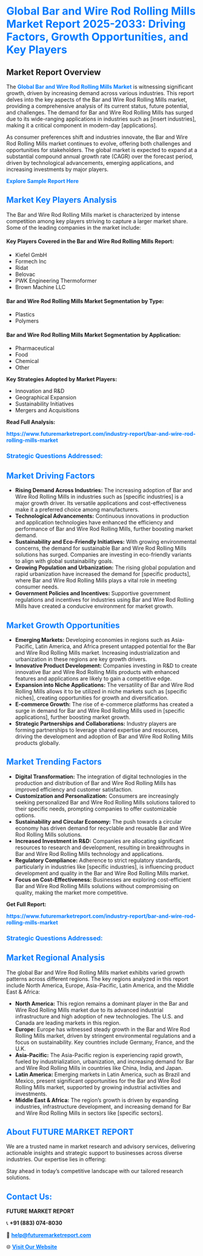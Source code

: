 <h1 style="color: #007BFF;">Global Bar and Wire Rod Rolling Mills Market Report 2025-2033: Driving Factors, Growth Opportunities, and Key Players</h1>

<section id="overview">
<h2>Market Report Overview</h2>
<p>The <a href="https://www.futuremarketreport.com/industry-report/bar-and-wire-rod-rolling-mills-market" style="color: #007BFF; text-decoration: none;"><strong>Global Bar and Wire Rod Rolling Mills Market</strong></a> is witnessing significant growth, driven by increasing demand across various industries. This report delves into the key aspects of the Bar and Wire Rod Rolling Mills market, providing a comprehensive analysis of its current status, future potential, and challenges. The demand for Bar and Wire Rod Rolling Mills has surged due to its wide-ranging applications in industries such as [insert industries], making it a critical component in modern-day [applications].</p>
<p>As consumer preferences shift and industries innovate, the Bar and Wire Rod Rolling Mills market continues to evolve, offering both challenges and opportunities for stakeholders. The global market is expected to expand at a substantial compound annual growth rate (CAGR) over the forecast period, driven by technological advancements, emerging applications, and increasing investments by major players.</p>
</section>

<section id="overview">
<p><a href="https://www.futuremarketreport.com/request-sample/reportId=33680" style="color: #007BFF; text-decoration: none;"><strong>Explore Sample Report Here</strong></a></p>
</section>

<section id="key-players">
<h2 style="color: #007BFF;">Market Key Players Analysis</h2>
<p>The Bar and Wire Rod Rolling Mills market is characterized by intense competition among key players striving to capture a larger market share. Some of the leading companies in the market include:</p>
<h4>Key Players Covered in the Bar and Wire Rod Rolling Mills Report:</h4>
<ul><li>Kiefel GmbH</li><li>Formech Inc</li><li>Ridat</li><li>Belovac</li><li>PWK Engineering Thermoformer</li><li>Brown Machine LLC</li></ul>
<h4>Bar and Wire Rod Rolling Mills Market Segmentation by Type:</h4>
<ul><li>Plastics</li><li>Polymers</li></ul>

<h4>Bar and Wire Rod Rolling Mills Market Segmentation by Application:</h4>
<ul><li>Pharmaceutical</li><li>Food</li><li>Chemical</li><li>Other</li></ul>
<p><strong>Key Strategies Adopted by Market Players:</strong></p>
<ul>
<li>Innovation and R&D</li>
<li>Geographical Expansion</li>
<li>Sustainability Initiatives</li>
<li>Mergers and Acquisitions</li>
</ul>
</section>

<section>
<p><strong>Read Full Analysis: </strong></p><a href="https://www.futuremarketreport.com/industry-report/bar-and-wire-rod-rolling-mills-market" style="color: #007BFF; text-decoration: none;"><strong>https://www.futuremarketreport.com/industry-report/bar-and-wire-rod-rolling-mills-market</strong></a>
<h3 style="color: #007BFF;">Strategic Questions Addressed:</h3>
</section>

<section id="driving-factors">
<h2 style="color: #007BFF;">Market Driving Factors</h2>
<ul>
<li><strong>Rising Demand Across Industries:</strong> The increasing adoption of Bar and Wire Rod Rolling Mills in industries such as [specific industries] is a major growth driver. Its versatile applications and cost-effectiveness make it a preferred choice among manufacturers.</li>
<li><strong>Technological Advancements:</strong> Continuous innovations in production and application technologies have enhanced the efficiency and performance of Bar and Wire Rod Rolling Mills, further boosting market demand.</li>
<li><strong>Sustainability and Eco-Friendly Initiatives:</strong> With growing environmental concerns, the demand for sustainable Bar and Wire Rod Rolling Mills solutions has surged. Companies are investing in eco-friendly variants to align with global sustainability goals.</li>
<li><strong>Growing Population and Urbanization:</strong> The rising global population and rapid urbanization have increased the demand for [specific products], where Bar and Wire Rod Rolling Mills plays a vital role in meeting consumer needs.</li>
<li><strong>Government Policies and Incentives:</strong> Supportive government regulations and incentives for industries using Bar and Wire Rod Rolling Mills have created a conducive environment for market growth.</li>
</ul>
</section>

<section id="growth-opportunities">
<h2 style="color: #007BFF;">Market Growth Opportunities</h2>
<ul>
<li><strong>Emerging Markets:</strong> Developing economies in regions such as Asia-Pacific, Latin America, and Africa present untapped potential for the Bar and Wire Rod Rolling Mills market. Increasing industrialization and urbanization in these regions are key growth drivers.</li>
<li><strong>Innovative Product Development:</strong> Companies investing in R&D to create innovative Bar and Wire Rod Rolling Mills products with enhanced features and applications are likely to gain a competitive edge.</li>
<li><strong>Expansion into Niche Applications:</strong> The versatility of Bar and Wire Rod Rolling Mills allows it to be utilized in niche markets such as [specific niches], creating opportunities for growth and diversification.</li>
<li><strong>E-commerce Growth:</strong> The rise of e-commerce platforms has created a surge in demand for Bar and Wire Rod Rolling Mills used in [specific applications], further boosting market growth.</li>
<li><strong>Strategic Partnerships and Collaborations:</strong> Industry players are forming partnerships to leverage shared expertise and resources, driving the development and adoption of Bar and Wire Rod Rolling Mills products globally.</li>
</ul>
</section>

<section id="trending-factors">
<h2 style="color: #007BFF;">Market Trending Factors</h2>
<ul>
<li><strong>Digital Transformation:</strong> The integration of digital technologies in the production and distribution of Bar and Wire Rod Rolling Mills has improved efficiency and customer satisfaction.</li>
<li><strong>Customization and Personalization:</strong> Consumers are increasingly seeking personalized Bar and Wire Rod Rolling Mills solutions tailored to their specific needs, prompting companies to offer customizable options.</li>
<li><strong>Sustainability and Circular Economy:</strong> The push towards a circular economy has driven demand for recyclable and reusable Bar and Wire Rod Rolling Mills solutions.</li>
<li><strong>Increased Investment in R&D:</strong> Companies are allocating significant resources to research and development, resulting in breakthroughs in Bar and Wire Rod Rolling Mills technology and applications.</li>
<li><strong>Regulatory Compliance:</strong> Adherence to strict regulatory standards, particularly in industries like [specific industries], is influencing product development and quality in the Bar and Wire Rod Rolling Mills market.</li>
<li><strong>Focus on Cost-Effectiveness:</strong> Businesses are exploring cost-efficient Bar and Wire Rod Rolling Mills solutions without compromising on quality, making the market more competitive.</li>
</ul>
</section>

<section>
<p><strong>Get Full Report: </strong></p><a href="https://www.futuremarketreport.com/industry-report/bar-and-wire-rod-rolling-mills-market" style="color: #007BFF; text-decoration: none;"><strong>https://www.futuremarketreport.com/industry-report/bar-and-wire-rod-rolling-mills-market</strong></a>
<h3 style="color: #007BFF;">Strategic Questions Addressed:</h3>
</section>


<section id="regional-analysis">
<h2 style="color: #007BFF;">Market Regional Analysis</h2>
<p>The global Bar and Wire Rod Rolling Mills market exhibits varied growth patterns across different regions. The key regions analyzed in this report include North America, Europe, Asia-Pacific, Latin America, and the Middle East & Africa:</p>
<ul>
<li><strong>North America:</strong> This region remains a dominant player in the Bar and Wire Rod Rolling Mills market due to its advanced industrial infrastructure and high adoption of new technologies. The U.S. and Canada are leading markets in this region.</li>
<li><strong>Europe:</strong> Europe has witnessed steady growth in the Bar and Wire Rod Rolling Mills market, driven by stringent environmental regulations and a focus on sustainability. Key countries include Germany, France, and the U.K.</li>
<li><strong>Asia-Pacific:</strong> The Asia-Pacific region is experiencing rapid growth, fueled by industrialization, urbanization, and increasing demand for Bar and Wire Rod Rolling Mills in countries like China, India, and Japan.</li>
<li><strong>Latin America:</strong> Emerging markets in Latin America, such as Brazil and Mexico, present significant opportunities for the Bar and Wire Rod Rolling Mills market, supported by growing industrial activities and investments.</li>
<li><strong>Middle East & Africa:</strong> The region’s growth is driven by expanding industries, infrastructure development, and increasing demand for Bar and Wire Rod Rolling Mills in sectors like [specific sectors].</li>
</ul>
</section>

<footer>
<h2 style="color: #007BFF;">About FUTURE MARKET REPORT</h2>
<p>We are a trusted name in market research and advisory services, delivering actionable insights and strategic support to businesses across diverse industries. Our expertise lies in offering:</p>

<p>Stay ahead in today’s competitive landscape with our tailored research solutions.</p>

<h2 style="color: #007BFF;">Contact Us:</h2>
<p><strong>FUTURE MARKET REPORT</strong></p>
<p>📞 <strong>+91 (883) 074-8030</strong></p>
<p>📧 <strong><a href="mailto:help@futuremarketreport.com" style="color: #007BFF;">help@futuremarketreport.com</a></strong></p>
<p>🌐 <strong><a href="https://www.futuremarketreport.com/" style="color: #007BFF;">Visit Our Website</a></strong></p>
</footer>